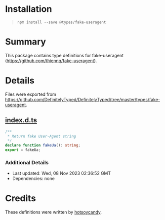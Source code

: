 # Installation
> `npm install --save @types/fake-useragent`

# Summary
This package contains type definitions for fake-useragent (https://github.com/thiennq/fake-useragent).

# Details
Files were exported from https://github.com/DefinitelyTyped/DefinitelyTyped/tree/master/types/fake-useragent.
## [index.d.ts](https://github.com/DefinitelyTyped/DefinitelyTyped/tree/master/types/fake-useragent/index.d.ts)
````ts
/**
 * Return fake User-Agent string
 */
declare function fakeUa(): string;
export = fakeUa;

````

### Additional Details
 * Last updated: Wed, 08 Nov 2023 02:36:52 GMT
 * Dependencies: none

# Credits
These definitions were written by [hotsoycandy](https://github.com/hotsoycandy).
